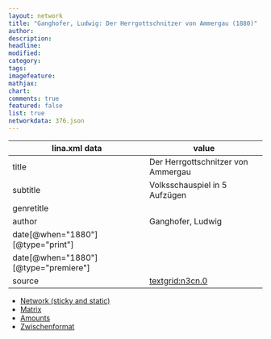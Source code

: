 ```yaml
---
layout: network
title: "Ganghofer, Ludwig: Der Herrgottschnitzer von Ammergau (1880)"
author:
description:
headline:
modified:
category:
tags:
imagefeature: 
mathjax: 
chart: 
comments: true
featured: false
list: true
networkdata: 376.json
---
```

lina.xml data  | value
------------- | -------------
title|Der Herrgottschnitzer von Ammergau
subtitle|Volksschauspiel in 5 Aufzügen
genretitle|
author|Ganghofer, Ludwig
date[@when="1880"][@type="print"]|
date[@when="1880"][@type="premiere"]|
source|[textgrid:n3cn.0](https://textgridlab.org/1.0/tgcrud-public/rest/textgrid:n3cn.0/data)



* [Network (sticky and static)](/network376)
* [Matrix](/matrix376)
* [Amounts](/amounts376)
* [Zwischenformat](/lina376 )
